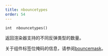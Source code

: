 ```yaml
---
title: nbouncetypes
order: 54
---
```


`int  nbouncetypes()`

返回渲染器支持的不同反弹类型的数量。

关于组件标签位掩码的信息，请参阅[bouncemask](./bouncemask)。
